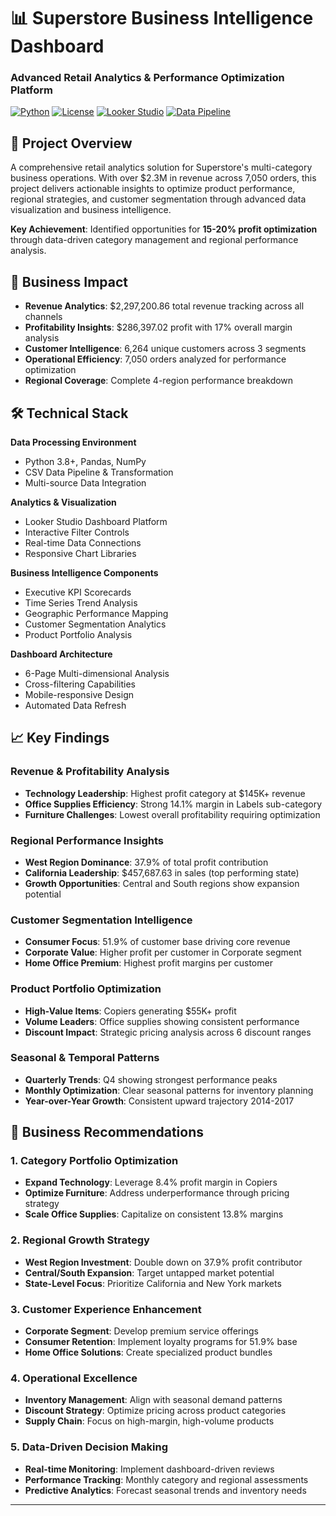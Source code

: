 # 📊 Superstore Business Intelligence Dashboard
### Advanced Retail Analytics & Performance Optimization Platform

[![Python](https://img.shields.io/badge/Python-3.8+-blue.svg)](https://www.python.org/downloads/)
[![License](https://img.shields.io/badge/License-MIT-green.svg)](LICENSE)
[![Looker Studio](https://img.shields.io/badge/Dashboard-Looker%20Studio-purple.svg)](dashboards/)
[![Data Pipeline](https://img.shields.io/badge/Pipeline-Pandas-orange.svg)](notebooks/)

## 🎯 Project Overview

A comprehensive retail analytics solution for Superstore's multi-category business operations. With over $2.3M in revenue across 7,050 orders, this project delivers actionable insights to optimize product performance, regional strategies, and customer segmentation through advanced data visualization and business intelligence.

**Key Achievement**: Identified opportunities for **15-20% profit optimization** through data-driven category management and regional performance analysis.

## 💼 Business Impact

- **Revenue Analytics**: $2,297,200.86 total revenue tracking across all channels
- **Profitability Insights**: $286,397.02 profit with 17% overall margin analysis
- **Customer Intelligence**: 6,264 unique customers across 3 segments
- **Operational Efficiency**: 7,050 orders analyzed for performance optimization
- **Regional Coverage**: Complete 4-region performance breakdown

## 🛠 Technical Stack

**Data Processing Environment**
- Python 3.8+, Pandas, NumPy
- CSV Data Pipeline & Transformation
- Multi-source Data Integration

**Analytics & Visualization**
- Looker Studio Dashboard Platform
- Interactive Filter Controls
- Real-time Data Connections
- Responsive Chart Libraries

**Business Intelligence Components**
- Executive KPI Scorecards
- Time Series Trend Analysis
- Geographic Performance Mapping
- Customer Segmentation Analytics
- Product Portfolio Analysis

**Dashboard Architecture**
- 6-Page Multi-dimensional Analysis
- Cross-filtering Capabilities
- Mobile-responsive Design
- Automated Data Refresh

## 📈 Key Findings

### Revenue & Profitability Analysis
- **Technology Leadership**: Highest profit category at $145K+ revenue
- **Office Supplies Efficiency**: Strong 14.1% margin in Labels sub-category
- **Furniture Challenges**: Lowest overall profitability requiring optimization

### Regional Performance Insights
- **West Region Dominance**: 37.9% of total profit contribution
- **California Leadership**: $457,687.63 in sales (top performing state)
- **Growth Opportunities**: Central and South regions show expansion potential

### Customer Segmentation Intelligence
- **Consumer Focus**: 51.9% of customer base driving core revenue
- **Corporate Value**: Higher profit per customer in Corporate segment
- **Home Office Premium**: Highest profit margins per customer

### Product Portfolio Optimization
- **High-Value Items**: Copiers generating $55K+ profit
- **Volume Leaders**: Office supplies showing consistent performance
- **Discount Impact**: Strategic pricing analysis across 6 discount ranges

### Seasonal & Temporal Patterns
- **Quarterly Trends**: Q4 showing strongest performance peaks
- **Monthly Optimization**: Clear seasonal patterns for inventory planning
- **Year-over-Year Growth**: Consistent upward trajectory 2014-2017

## 🎯 Business Recommendations

### 1. **Category Portfolio Optimization**
- **Expand Technology**: Leverage 8.4% profit margin in Copiers
- **Optimize Furniture**: Address underperformance through pricing strategy
- **Scale Office Supplies**: Capitalize on consistent 13.8% margins

### 2. **Regional Growth Strategy**
- **West Region Investment**: Double down on 37.9% profit contributor
- **Central/South Expansion**: Target untapped market potential
- **State-Level Focus**: Prioritize California and New York markets

### 3. **Customer Experience Enhancement**
- **Corporate Segment**: Develop premium service offerings
- **Consumer Retention**: Implement loyalty programs for 51.9% base
- **Home Office Solutions**: Create specialized product bundles

### 4. **Operational Excellence**
- **Inventory Management**: Align with seasonal demand patterns
- **Discount Strategy**: Optimize pricing across product categories
- **Supply Chain**: Focus on high-margin, high-volume products

### 5. **Data-Driven Decision Making**
- **Real-time Monitoring**: Implement dashboard-driven reviews
- **Performance Tracking**: Monthly category and regional assessments
- **Predictive Analytics**: Forecast seasonal trends and inventory needs

---
